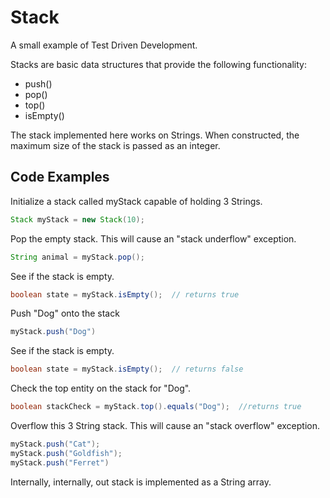 Stack
=====
A small example of Test Driven Development.

Stacks are basic data structures that provide the following functionality:

+ push() 
+ pop()
+ top()
+ isEmpty()

The stack implemented here works on Strings.  When constructed, the maximum size of the stack is passed as an integer.

Code Examples
-------------

Initialize a stack called myStack capable of holding 3 Strings.

```java
Stack myStack = new Stack(10);
```

Pop the empty stack.  This will cause an "stack underflow" exception.

```java
String animal = myStack.pop();
```

See if the stack is empty.

```java
boolean state = myStack.isEmpty();  // returns true
```

Push "Dog" onto the stack

```java
myStack.push("Dog")
```

See if the stack is empty.

```java
boolean state = myStack.isEmpty();  // returns false
```

Check the top entity on the stack for "Dog".

```java
boolean stackCheck = myStack.top().equals("Dog");  //returns true 
```

Overflow this 3 String stack.  This will cause an "stack overflow" exception.

```java
myStack.push("Cat");
myStack.push("Goldfish");
myStack.push("Ferret")
```

Internally, internally, out stack is implemented as a String array.